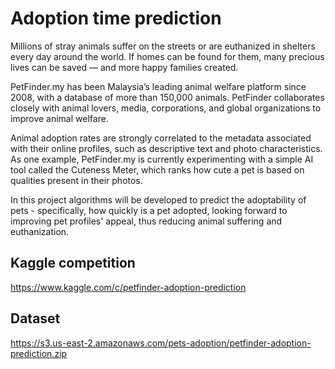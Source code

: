 # Adoption time prediction

Millions of stray animals suffer on the streets or are euthanized in shelters every day around the world. If homes can be found for them, many precious lives can be saved — and more happy families created.

PetFinder.my has been Malaysia’s leading animal welfare platform since 2008, with a database of more than 150,000 animals. PetFinder collaborates closely with animal lovers, media, corporations, and global organizations to improve animal welfare.

Animal adoption rates are strongly correlated to the metadata associated with their online profiles, such as descriptive text and photo characteristics. As one example, PetFinder.my is currently experimenting with a simple AI tool called the Cuteness Meter, which ranks how cute a pet is based on qualities present in their photos.

In this project algorithms will be developed to predict the adoptability of pets - specifically, how quickly is a pet adopted, looking forward to improving pet profiles' appeal, thus reducing animal suffering and euthanization.

## Kaggle competition

https://www.kaggle.com/c/petfinder-adoption-prediction

## Dataset

https://s3.us-east-2.amazonaws.com/pets-adoption/petfinder-adoption-prediction.zip
